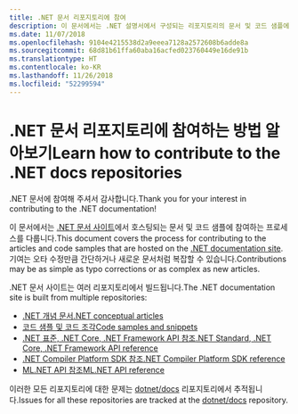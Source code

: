 ```yaml
---
title: .NET 문서 리포지토리에 참여
description: 이 문서에서는 .NET 설명서에서 구성되는 리포지토리의 문서 및 코드 샘플에 참여하는 프로세스를 다룹니다.
ms.date: 11/07/2018
ms.openlocfilehash: 9104e4215538d2a9eeea7128a2572608b6adde8a
ms.sourcegitcommit: 68d81b61ffa60aba16acfed023760449e16de91b
ms.translationtype: HT
ms.contentlocale: ko-KR
ms.lasthandoff: 11/26/2018
ms.locfileid: "52299594"
---
```

# <a name="learn-how-to-contribute-to-the-net-docs-repositories"></a><span data-ttu-id="73032-103">.NET 문서 리포지토리에 참여하는 방법 알아보기</span><span class="sxs-lookup"><span data-stu-id="73032-103">Learn how to contribute to the .NET docs repositories</span></span>

<span data-ttu-id="73032-104">.NET 문서에 참여해 주셔서 감사합니다.</span><span class="sxs-lookup"><span data-stu-id="73032-104">Thank you for your interest in contributing to the .NET documentation!</span></span>

<span data-ttu-id="73032-105">이 문서에서는 [.NET 문서 사이트](https://docs.microsoft.com/dotnet)에서 호스팅되는 문서 및 코드 샘플에 참여하는 프로세스를 다룹니다.</span><span class="sxs-lookup"><span data-stu-id="73032-105">This document covers the process for contributing to the articles and code samples that are hosted on the [.NET documentation site](https://docs.microsoft.com/dotnet).</span></span> <span data-ttu-id="73032-106">기여는 오타 수정만큼 간단하거나 새로운 문서처럼 복잡할 수 있습니다.</span><span class="sxs-lookup"><span data-stu-id="73032-106">Contributions may be as simple as typo corrections or as complex as new articles.</span></span>

<span data-ttu-id="73032-107">.NET 문서 사이트는 여러 리포지토리에서 빌드됩니다.</span><span class="sxs-lookup"><span data-stu-id="73032-107">The .NET documentation site is built from multiple repositories:</span></span>

- [<span data-ttu-id="73032-108">.NET 개념 문서</span><span class="sxs-lookup"><span data-stu-id="73032-108">.NET conceptual articles</span></span>](https://github.com/dotnet/docs)
- [<span data-ttu-id="73032-109">코드 샘플 및 코드 조각</span><span class="sxs-lookup"><span data-stu-id="73032-109">Code samples and snippets</span></span>](https://github.com/dotnet/samples)
- [<span data-ttu-id="73032-110">.NET 표준, .NET Core, .NET Framework API 참조</span><span class="sxs-lookup"><span data-stu-id="73032-110">.NET Standard, .NET Core, .NET Framework API reference</span></span>](https://github.com/dotnet/dotnet-api-docs)
- [<span data-ttu-id="73032-111">.NET Compiler Platform SDK 참조</span><span class="sxs-lookup"><span data-stu-id="73032-111">.NET Compiler Platform SDK reference</span></span>](https://github.com/dotnet/roslyn-api-docs)
- [<span data-ttu-id="73032-112">ML.NET API 참조</span><span class="sxs-lookup"><span data-stu-id="73032-112">ML.NET API reference</span></span>](https://github.com/dotnet/ml-api-docs)

<span data-ttu-id="73032-113">이러한 모든 리포지토리에 대한 문제는 [dotnet/docs](https://github.com/dotnet/docs/issues) 리포지토리에서 추적됩니다.</span><span class="sxs-lookup"><span data-stu-id="73032-113">Issues for all these repositories are tracked at the [dotnet/docs](https://github.com/dotnet/docs/issues) repository.</span></span>
